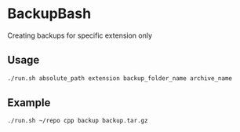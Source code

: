 
# BackupBash

Creating backups for specific extension only

## Usage
```bash
./run.sh absolute_path extension backup_folder_name archive_name
```

## Example
```bash
./run.sh ~/repo cpp backup backup.tar.gz
```
